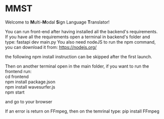 # MMST

Welcome to **M**ulti-**M**odal **S**ign Language **T**ranslator!

You can run front-end after having installed all the backend's requirements.
If you have all the requirements open a terminal in backend's folder and type: fastapi dev main.py
You also need nodeJS to run the npm command, you can download it from: https://nodejs.org/

the following npm install instruction can be skipped after the first launch.

Then on another terminal open in the main folder, if you want to run the frontend run:</br>
cd frontend</br>
npm install package.json</br>
npm install wavesurfer.js</br>
npm start</br>

and go to your browser

If an error is return on FFmpeg, then on the temrinal type: pip install FFmpeg
